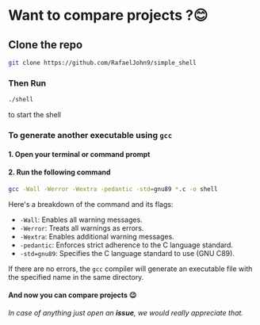 # Want to compare projects ?😊

## Clone the repo

```bash
git clone https://github.com/RafaelJohn9/simple_shell
```

### Then Run

```bash
./shell
```

to start the shell

### To generate another executable using `gcc`

#### 1. Open your terminal or command prompt

#### 2. Run the following command

```bash
gcc -Wall -Werror -Wextra -pedantic -std=gnu89 *.c -o shell
```

Here's a breakdown of the command and its flags:

- `-Wall`: Enables all warning messages.
- `-Werror`: Treats all warnings as errors.
- `-Wextra`: Enables additional warning messages.
- `-pedantic`: Enforces strict adherence to the C language standard.
- `-std=gnu89`: Specifies the C language standard to use (GNU C89).

If there are no errors, the `gcc` compiler will generate an executable file with the specified name in the same directory.

#### And now you can compare projects 😉

*In case of anything just open an **issue**, we would really appreciate that.*
